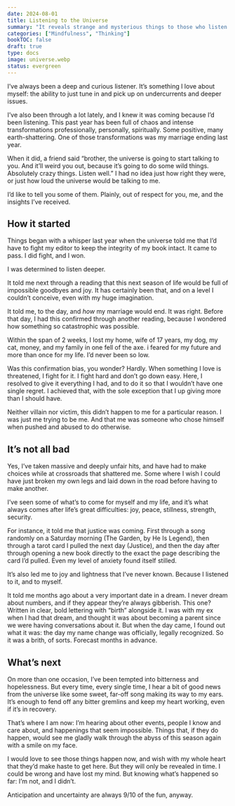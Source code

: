 ```yaml
---
date: 2024-08-01
title: Listening to the Universe
summary: "It reveals strange and mysterious things to those who listen. Here are some it shared with me."
categories: ["Mindfulness", "Thinking"]
bookTOC: false
draft: true
type: docs
image: universe.webp
status: evergreen
---
```


I’ve always been a deep and curious listener. It’s something I love about myself: the ability to just tune in and pick up on undercurrents and deeper issues. 

I’ve also been through a lot lately, and I knew it was coming because I’d been listening. This past year has been full of chaos and intense transformations professionally, personally, spiritually. Some positive, many earth-shattering. One of those transformations was my marriage ending last year. 

When it did, a friend said “brother, the universe is going to start talking to you. And it’ll weird you out, because it’s going to do some wild things. Absolutely crazy things. Listen well.” I had no idea just how right they were, or just how loud the universe would be talking to me.

I’d like to tell you some of them. Plainly, out of respect for you, me, and the insights I’ve received.

## How it started

Things began with a whisper last year when the universe told me that I’d have to fight my editor to keep the integrity of my book intact. It came to pass. I did fight, and I won. 

I was determined to listen deeper.

It told me next through a reading that this next season of life would be full of impossible goodbyes and joy. It has certainly been that, and on a level I couldn’t conceive, even with my huge imagination.

It told me, to the day, and *how* my marriage would end. It was right. Before that day, I had this confirmed through another reading, because I wondered how something so catastrophic was possible.

Within the span of 2 weeks, I lost my home, wife of 17 years, my dog, my cat, money, and my family in one fell of the axe. i feared for my future and more than once for my life. I’d never been so low.

Was this confirmation bias, you wonder? Hardly. When something I love is threatened, I fight for it. I fight hard and don’t go down easy. Here, I resolved to give it everything I had, and to do it so that I wouldn’t have one single regret. I achieved that, with the sole exception that I up giving more than I should have. 

Neither villain nor victim, this didn’t happen to me for a particular reason. I was just me trying to be me. And that me was someone who chose himself when pushed and abused to do otherwise.

## It’s not all bad

Yes, I’ve taken massive and deeply unfair hits, and have had to make choices while at crossroads that shattered me. Some where I wish I could have just broken my own legs and laid down in the road before having to make another.

I’ve seen some of what’s to come for myself and my life, and it’s what always comes after life’s great difficulties: joy, peace, stillness, strength, security.

For instance, it told me that justice was coming. First through a song randomly on a Saturday morning (The Garden, by He Is Legend), then through a tarot card I pulled the next day (Justice), and then the day after through opening a new book directly to the exact the page describing the card
I’d pulled. Even my level of anxiety found itself stilled.

It’s also led me to joy and lightness that I’ve never known. Because I listened to it, and to myself. 

It told me months ago about a very important date in a dream. I never dream about numbers, and if they appear they’re always gibberish. This one? Written in clear, bold lettering with “birth” alongside it. I was with my ex when I had that dream, and thought it was about becoming a parent since we were having conversations about it. But when the day came, I found out what it was: the day my name change was officially, legally recognized. So it was a brith, of sorts. Forecast months in advance.

## What’s next

On more than one occasion, I’ve been tempted into bitterness and hopelessness. But every time, every single time, I hear a bit of good news from the universe like some sweet, far-off song making its way to my ears. It’s enough to fend off any bitter gremlins and keep my heart working, even if it’s in recovery. 

That’s where I am now: I’m hearing about other events, people I know and care about, and happenings that seem impossible. Things that, if they do happen, would see me gladly walk through the abyss of this season again with a smile on my face.

I would love to see those things happen now, and wish with my whole heart that they’d make haste to get here. But they will only be revealed in time. I could be wrong and have lost my mind. But knowing what’s happened so far: I’m not, and I didn’t.

Anticipation and uncertainty are always 9/10 of the fun, anyway. 